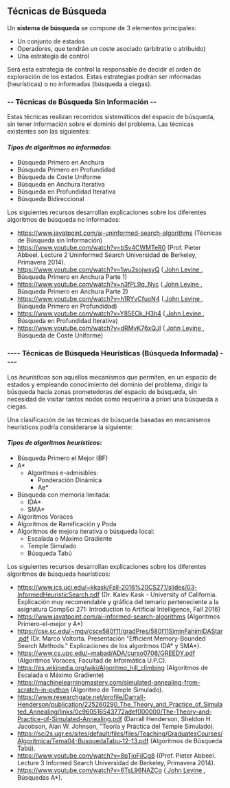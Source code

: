 ## **Técnicas de Búsqueda**
Un **sistema de búsqueda** se compone de 3 elementos principales:
- Un conjunto de estados
- Operadores, que tendrán un coste asociado (arbitratio o atribuido)
- Una estrategia de control

Será esta estrategia de control la responsable de decidir el orden de exploración de los estados. Estas estrategias podrán ser informadas (heurísticas) o no informadas (búsqueda a ciegas).
### **-- Técnicas de Búsqueda Sin Información --**
Estas técnicas realizan recorridos sistemáticos del espacio de búsqueda, sin tener información sobre el dominio del problema. 
Las técnicas existentes son las siguientes: 
#### *Tipos de algoritmos no informados*:
- Búsqueda Primero en Anchura
- Búsqueda Primero en Profundidad
- Búsqueda de Coste Uniforme
- Búsqueda en Anchura Iterativa
- Búsqueda en Profundidad Iterativa
- Búsqueda Bidireccional

Los siguientes recursos desarrollan explicaciones sobre los diferentes algoritmos de búsqueda no informados:
- https://www.javatpoint.com/ai-uninformed-search-algorithms (Técnicas de Búsqueda sin Información)
- https://www.youtube.com/watch?v=bSv4CWMTeR0 (Prof. Pieter Abbeel. Lecture 2 Uninformed Search Universidad de Berkeley, Primavera 2014).
- https://www.youtube.com/watch?v=1wu2sojwsyQ (<a href= "https://www.youtube.com/channel/UCUbp3Qabq6iYQrN2QC-ZUXw/videos"> John Levine </a>, Búsqueda Primero en Anchura Parte 1)
- https://www.youtube.com/watch?v=n3fPL9q_Nyc (<a href= "https://www.youtube.com/channel/UCUbp3Qabq6iYQrN2QC-ZUXw/videos"> John Levine </a>, Búsqueda Primero en Anchura Parte 2)
- https://www.youtube.com/watch?v=h1RYvCfuoN4 (<a href= "https://www.youtube.com/channel/UCUbp3Qabq6iYQrN2QC-ZUXw/videos"> John Levine </a>, Búsqueda Primero en Profundidad)
- https://www.youtube.com/watch?v=Y85ECk_H3h4 (<a href= "https://www.youtube.com/channel/UCUbp3Qabq6iYQrN2QC-ZUXw/videos"> John Levine </a>, Búsqueda en Profundidad Iterativa)
- https://www.youtube.com/watch?v=dRMvK76xQJI (<a href= "https://www.youtube.com/channel/UCUbp3Qabq6iYQrN2QC-ZUXw/videos"> John Levine </a>, Búsqueda de Coste Uniforme)

### **---- Técnicas de Búsqueda Heurísticas (Búsqueda Informada) ----**
Los *heurísticos* son aquellos mecanismos que permiten, en un espacio de estados y empleando conocimiento del dominio del problema, dirigir la búsqueda hacia zonas prometedoras del espacio de búsqueda, sin necesidad de visitar tantos nodos como requeriría a priori una búsqueda a ciegas. 

Una clasificación de las técnicas de búsqueda basadas en mecanismos heurísticos podría considerarse la siguiente:

#### *Tipos de algoritmos heurísticos*: 
- Búsqueda Primero el Mejor (BF)
- A*
    - Algoritmos e-admisibles:
        - Ponderación Dinámica
        - Ae*
- Búsqueda con memoria limitada: 
    - IDA*
    - SMA*
- Algoritmos Voraces
- Algoritmos de Ramificación y Poda
- Algoritmos de mejora iterativa o búsqueda local: 
    - Escalada o Máximo Gradiente
    - Temple Simulado
    - Búsqueda Tabú

Los siguientes recursos desarrollan explicaciones sobre los diferentes algoritmos de búsqueda heurísticos:

- https://www.ics.uci.edu/~kkask/Fall-2016%20CS271/slides/03-InformedHeuristicSearch.pdf (Dr. Kalev Kask - University of California. Explicación muy recomendable y gráfica del temario perteneciente a la asignatura CompSci 271: Introduction to Artificial Intelligence, Fall 2016)
- https://www.javatpoint.com/ai-informed-search-algorithms (Algoritmos Primero-el-mejor y A*)
- https://cse.sc.edu/~mgv/csce580f11/gradPres/580f11SiminFahimIDAStar.pdf (Dr. Marco Voltorta. Presentación "Efficient Memory-Bounded Search Methods." Explicaciones de los algoritmos IDA* y SMA*).
- https://www.cs.upc.edu/~mabad/ADA/curso0708/GREEDY.pdf (Algoritmos Voraces, Facultad de Informática U.P.C).
- https://es.wikipedia.org/wiki/Algoritmo_hill_climbing (Algoritmos de Escalada o Máximo Gradiente)
- https://machinelearningmastery.com/simulated-annealing-from-scratch-in-python (Algoritmo de Temple Simulado).
- https://www.researchgate.net/profile/Darrall-Henderson/publication/225260290_The_Theory_and_Practice_of_Simulated_Annealing/links/0c960516543772adef000000/The-Theory-and-Practice-of-Simulated-Annealing.pdf (Darrall Henderson, Sheldon H. Jacobson, Alan W. Johnson, "Teoría y Práctica del Temple Simulado).
- https://sci2s.ugr.es/sites/default/files/files/Teaching/GraduatesCourses/Algoritmica/Tema04-BusquedaTabu-12-13.pdf (Algoritmos de Búsqueda Tabú).
- https://www.youtube.com/watch?v=8pTjoFiICg8 ((Prof. Pieter Abbeel. Lecture 3 Informed Search Universidad de Berkeley, Primavera 2014).
- https://www.youtube.com/watch?v=6TsL96NAZCo (<a href= "https://www.youtube.com/channel/UCUbp3Qabq6iYQrN2QC-ZUXw/videos"> John Levine </a>, Búsquedas A*).
